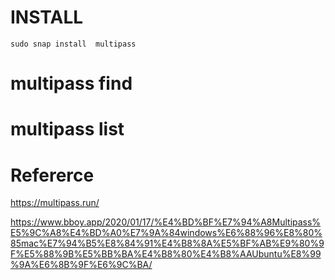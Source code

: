 # INSTALL 
```
sudo snap install  multipass 

```


#  multipass find
#  multipass list
#  


#  Refererce



https://multipass.run/


https://www.bboy.app/2020/01/17/%E4%BD%BF%E7%94%A8Multipass%E5%9C%A8%E4%BD%A0%E7%9A%84windows%E6%88%96%E8%80%85mac%E7%94%B5%E8%84%91%E4%B8%8A%E5%BF%AB%E9%80%9F%E5%88%9B%E5%BB%BA%E4%B8%80%E4%B8%AAUbuntu%E8%99%9A%E6%8B%9F%E6%9C%BA/


